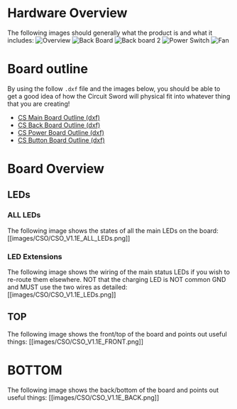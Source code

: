 # Hardware Overview
The following images should generally what the product is and what it includes:
![Overview](https://i.imgur.com/f2y7ulx.jpg)
![Back Board](https://i.imgur.com/tFAHmIA.jpg)
![Back board 2](https://i.imgur.com/jsqHT8o.jpg)
![Power Switch](https://i.imgur.com/3NICQzA.jpg)
![Fan](https://i.imgur.com/oiyyRez.jpg)

# Board outline
By using the follow `.dxf` file and the images below, you should be able to get a good idea of how the Circuit Sword will physical fit into whatever thing that you are creating!

* [CS Main Board Outline (dxf)](files/CS_ORIGINAL_V1.3a.dxf)
* [CS Back Board Outline (dxf)](files/CS_ORIGINAL_BACK_V1.1c.dxf)
* [CS Power Board Outline (dxf)](files/CS_ORIGINAL_POWERBOARD_v1.1c.dxf)
* [CS Button Board Outline (dxf)](files/CS_ORIGINAL_BACKBUTTONS_V1.0c.dxf)

# Board Overview
## LEDs
### ALL LEDs
The following image shows the states of all the main LEDs on the board:
[[images/CSO/CSO_V1.1E_ALL_LEDs.png]]

### LED Extensions
The following image shows the wiring of the main status LEDs if you wish to re-route them elsewhere. NOT that the charging LED is NOT common GND and MUST use the two wires as detailed:
[[images/CSO/CSO_V1.1E_LEDs.png]]

## TOP
The following image shows the front/top of the board and points out useful things:
[[images/CSO/CSO_V1.1E_FRONT.png]]

# BOTTOM
The following image shows the back/bottom of the board and points out useful things:
[[images/CSO/CSO_V1.1E_BACK.png]]
